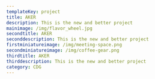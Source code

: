 ```yaml
---
templateKey: project
title: AKER
description: This is the new and better project
mainimage: /img/flavor_wheel.jpg
secondtitle: AKER
seconddescription: This is the new and better project
firstminiatureimage: /img/meeting-space.png
secondminiatureimage: /img/coffee-gear.png
thirdtitle: AKER
thirddescription: This is the new and better project
category: CDG
---
```


